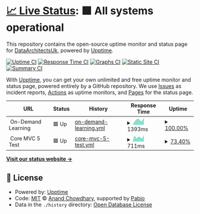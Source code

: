 # [📈 Live Status](https://DataArchitectsUk.github.io/upptime): <!--live status--> **🟩 All systems operational**

This repository contains the open-source uptime monitor and status page for [DataArchitectsUk](https://DataArchitectsUk.github.io/upptime), powered by [Upptime](https://github.com/upptime/upptime).

[![Uptime CI](https://github.com/DataArchitectsUk/upptime/workflows/Uptime%20CI/badge.svg)](https://github.com/DataArchitectsUk/upptime/actions?query=workflow%3A%22Uptime+CI%22)
[![Response Time CI](https://github.com/DataArchitectsUk/upptime/workflows/Response%20Time%20CI/badge.svg)](https://github.com/DataArchitectsUk/upptime/actions?query=workflow%3A%22Response+Time+CI%22)
[![Graphs CI](https://github.com/DataArchitectsUk/upptime/workflows/Graphs%20CI/badge.svg)](https://github.com/DataArchitectsUk/upptime/actions?query=workflow%3A%22Graphs+CI%22)
[![Static Site CI](https://github.com/DataArchitectsUk/upptime/workflows/Static%20Site%20CI/badge.svg)](https://github.com/DataArchitectsUk/upptime/actions?query=workflow%3A%22Static+Site+CI%22)
[![Summary CI](https://github.com/DataArchitectsUk/upptime/workflows/Summary%20CI/badge.svg)](https://github.com/DataArchitectsUk/upptime/actions?query=workflow%3A%22Summary+CI%22)

With [Upptime](https://upptime.js.org), you can get your own unlimited and free uptime monitor and status page, powered entirely by a GitHub repository. We use [Issues](https://github.com/DataArchitectsUk/upptime/issues) as incident reports, [Actions](https://github.com/DataArchitectsUk/upptime/actions) as uptime monitors, and [Pages](https://DataArchitectsUk.github.io/upptime) for the status page.

<!--start: status pages-->
<!-- This summary is generated by Upptime (https://github.com/upptime/upptime) -->
<!-- Do not edit this manually, your changes will be overwritten -->
<!-- prettier-ignore -->
| URL | Status | History | Response Time | Uptime |
| --- | ------ | ------- | ------------- | ------ |
| <img alt="" src="https://icons.duckduckgo.com/ip3/null.ico" height="13"> On-Demand Learning | 🟩 Up | [on-demand-learning.yml](https://github.com/DataArchitectsUk/upptime/commits/HEAD/history/on-demand-learning.yml) | <details><summary><img alt="Response time graph" src="./graphs/on-demand-learning/response-time-week.png" height="20"> 1393ms</summary><br><a href="https://DataArchitectsUk.github.io/upptime/history/on-demand-learning"><img alt="Response time 1393" src="https://img.shields.io/endpoint?url=https%3A%2F%2Fraw.githubusercontent.com%2FDataArchitectsUk%2Fupptime%2FHEAD%2Fapi%2Fon-demand-learning%2Fresponse-time.json"></a><br><a href="https://DataArchitectsUk.github.io/upptime/history/on-demand-learning"><img alt="24-hour response time 1393" src="https://img.shields.io/endpoint?url=https%3A%2F%2Fraw.githubusercontent.com%2FDataArchitectsUk%2Fupptime%2FHEAD%2Fapi%2Fon-demand-learning%2Fresponse-time-day.json"></a><br><a href="https://DataArchitectsUk.github.io/upptime/history/on-demand-learning"><img alt="7-day response time 1393" src="https://img.shields.io/endpoint?url=https%3A%2F%2Fraw.githubusercontent.com%2FDataArchitectsUk%2Fupptime%2FHEAD%2Fapi%2Fon-demand-learning%2Fresponse-time-week.json"></a><br><a href="https://DataArchitectsUk.github.io/upptime/history/on-demand-learning"><img alt="30-day response time 1393" src="https://img.shields.io/endpoint?url=https%3A%2F%2Fraw.githubusercontent.com%2FDataArchitectsUk%2Fupptime%2FHEAD%2Fapi%2Fon-demand-learning%2Fresponse-time-month.json"></a><br><a href="https://DataArchitectsUk.github.io/upptime/history/on-demand-learning"><img alt="1-year response time 1393" src="https://img.shields.io/endpoint?url=https%3A%2F%2Fraw.githubusercontent.com%2FDataArchitectsUk%2Fupptime%2FHEAD%2Fapi%2Fon-demand-learning%2Fresponse-time-year.json"></a></details> | <details><summary><a href="https://DataArchitectsUk.github.io/upptime/history/on-demand-learning">100.00%</a></summary><a href="https://DataArchitectsUk.github.io/upptime/history/on-demand-learning"><img alt="All-time uptime 100.00%" src="https://img.shields.io/endpoint?url=https%3A%2F%2Fraw.githubusercontent.com%2FDataArchitectsUk%2Fupptime%2FHEAD%2Fapi%2Fon-demand-learning%2Fuptime.json"></a><br><a href="https://DataArchitectsUk.github.io/upptime/history/on-demand-learning"><img alt="24-hour uptime 100.00%" src="https://img.shields.io/endpoint?url=https%3A%2F%2Fraw.githubusercontent.com%2FDataArchitectsUk%2Fupptime%2FHEAD%2Fapi%2Fon-demand-learning%2Fuptime-day.json"></a><br><a href="https://DataArchitectsUk.github.io/upptime/history/on-demand-learning"><img alt="7-day uptime 100.00%" src="https://img.shields.io/endpoint?url=https%3A%2F%2Fraw.githubusercontent.com%2FDataArchitectsUk%2Fupptime%2FHEAD%2Fapi%2Fon-demand-learning%2Fuptime-week.json"></a><br><a href="https://DataArchitectsUk.github.io/upptime/history/on-demand-learning"><img alt="30-day uptime 100.00%" src="https://img.shields.io/endpoint?url=https%3A%2F%2Fraw.githubusercontent.com%2FDataArchitectsUk%2Fupptime%2FHEAD%2Fapi%2Fon-demand-learning%2Fuptime-month.json"></a><br><a href="https://DataArchitectsUk.github.io/upptime/history/on-demand-learning"><img alt="1-year uptime 100.00%" src="https://img.shields.io/endpoint?url=https%3A%2F%2Fraw.githubusercontent.com%2FDataArchitectsUk%2Fupptime%2FHEAD%2Fapi%2Fon-demand-learning%2Fuptime-year.json"></a></details>
| <img alt="" src="https://icons.duckduckgo.com/ip3/null.ico" height="13"> Core MVC 5 Test | 🟩 Up | [core-mvc-5-test.yml](https://github.com/DataArchitectsUk/upptime/commits/HEAD/history/core-mvc-5-test.yml) | <details><summary><img alt="Response time graph" src="./graphs/core-mvc-5-test/response-time-week.png" height="20"> 711ms</summary><br><a href="https://DataArchitectsUk.github.io/upptime/history/core-mvc-5-test"><img alt="Response time 711" src="https://img.shields.io/endpoint?url=https%3A%2F%2Fraw.githubusercontent.com%2FDataArchitectsUk%2Fupptime%2FHEAD%2Fapi%2Fcore-mvc-5-test%2Fresponse-time.json"></a><br><a href="https://DataArchitectsUk.github.io/upptime/history/core-mvc-5-test"><img alt="24-hour response time 711" src="https://img.shields.io/endpoint?url=https%3A%2F%2Fraw.githubusercontent.com%2FDataArchitectsUk%2Fupptime%2FHEAD%2Fapi%2Fcore-mvc-5-test%2Fresponse-time-day.json"></a><br><a href="https://DataArchitectsUk.github.io/upptime/history/core-mvc-5-test"><img alt="7-day response time 711" src="https://img.shields.io/endpoint?url=https%3A%2F%2Fraw.githubusercontent.com%2FDataArchitectsUk%2Fupptime%2FHEAD%2Fapi%2Fcore-mvc-5-test%2Fresponse-time-week.json"></a><br><a href="https://DataArchitectsUk.github.io/upptime/history/core-mvc-5-test"><img alt="30-day response time 711" src="https://img.shields.io/endpoint?url=https%3A%2F%2Fraw.githubusercontent.com%2FDataArchitectsUk%2Fupptime%2FHEAD%2Fapi%2Fcore-mvc-5-test%2Fresponse-time-month.json"></a><br><a href="https://DataArchitectsUk.github.io/upptime/history/core-mvc-5-test"><img alt="1-year response time 711" src="https://img.shields.io/endpoint?url=https%3A%2F%2Fraw.githubusercontent.com%2FDataArchitectsUk%2Fupptime%2FHEAD%2Fapi%2Fcore-mvc-5-test%2Fresponse-time-year.json"></a></details> | <details><summary><a href="https://DataArchitectsUk.github.io/upptime/history/core-mvc-5-test">73.40%</a></summary><a href="https://DataArchitectsUk.github.io/upptime/history/core-mvc-5-test"><img alt="All-time uptime 73.40%" src="https://img.shields.io/endpoint?url=https%3A%2F%2Fraw.githubusercontent.com%2FDataArchitectsUk%2Fupptime%2FHEAD%2Fapi%2Fcore-mvc-5-test%2Fuptime.json"></a><br><a href="https://DataArchitectsUk.github.io/upptime/history/core-mvc-5-test"><img alt="24-hour uptime 73.40%" src="https://img.shields.io/endpoint?url=https%3A%2F%2Fraw.githubusercontent.com%2FDataArchitectsUk%2Fupptime%2FHEAD%2Fapi%2Fcore-mvc-5-test%2Fuptime-day.json"></a><br><a href="https://DataArchitectsUk.github.io/upptime/history/core-mvc-5-test"><img alt="7-day uptime 73.40%" src="https://img.shields.io/endpoint?url=https%3A%2F%2Fraw.githubusercontent.com%2FDataArchitectsUk%2Fupptime%2FHEAD%2Fapi%2Fcore-mvc-5-test%2Fuptime-week.json"></a><br><a href="https://DataArchitectsUk.github.io/upptime/history/core-mvc-5-test"><img alt="30-day uptime 73.40%" src="https://img.shields.io/endpoint?url=https%3A%2F%2Fraw.githubusercontent.com%2FDataArchitectsUk%2Fupptime%2FHEAD%2Fapi%2Fcore-mvc-5-test%2Fuptime-month.json"></a><br><a href="https://DataArchitectsUk.github.io/upptime/history/core-mvc-5-test"><img alt="1-year uptime 73.40%" src="https://img.shields.io/endpoint?url=https%3A%2F%2Fraw.githubusercontent.com%2FDataArchitectsUk%2Fupptime%2FHEAD%2Fapi%2Fcore-mvc-5-test%2Fuptime-year.json"></a></details>

<!--end: status pages-->

[**Visit our status website →**](https://DataArchitectsUk.github.io/upptime)

## 📄 License

- Powered by: [Upptime](https://github.com/upptime/upptime)
- Code: [MIT](./LICENSE) © [Anand Chowdhary](https://anandchowdhary.com), supported by [Pabio](https://pabio.com)
- Data in the `./history` directory: [Open Database License](https://opendatacommons.org/licenses/odbl/1-0/)

